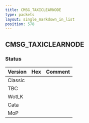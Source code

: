 ```yaml
---
title: CMSG_TAXICLEARNODE
type: packets
layout: single_markdown_in_list
position: 578
---
```


## CMSG_TAXICLEARNODE

### Status

Version | Hex | Comment
---------- | ---------- | ---------- 
Classic |  |  
TBC |  |  
WotLK |  |  
Cata |  |  
MoP |  |  